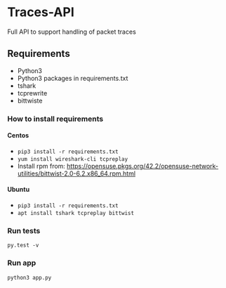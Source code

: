 # Traces-API

Full API to support handling of packet traces


## Requirements
* Python3
* Python3 packages in requirements.txt
* tshark
* tcprewrite
* bittwiste

### How to install requirements
#### Centos
* `pip3 install -r requirements.txt`
* `yum install wireshark-cli tcpreplay`
* Install rpm from: https://opensuse.pkgs.org/42.2/opensuse-network-utilities/bittwist-2.0-6.2.x86_64.rpm.html
#### Ubuntu  
* `pip3 install -r requirements.txt`
* `apt install tshark tcpreplay bittwist`

### Run tests
```
py.test -v
```

### Run app
```
python3 app.py
```
